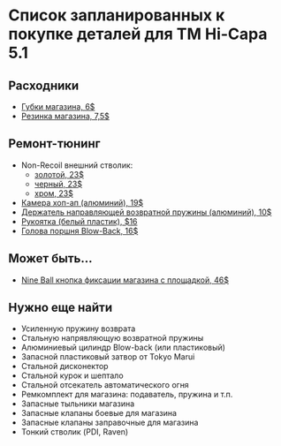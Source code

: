 # Список запланированных к покупке деталей для TM Hi-Capa 5.1

## Расходники
* [Губки магазина, 6$](https://www.uncompany.com/pageproductdetails.asp?prodid=32402)
* [Резинка магазина, 7,5$](https://www.uncompany.com/pageproductdetails.asp?prodid=32401)

## Ремонт-тюнинг
* Non-Recoil внешний стволик:
  * [золотой, 23$](https://www.uncompany.com/pageproductdetails.asp?prodid=31521)
  * [черный, 23$](https://www.uncompany.com/pageproductdetails.asp?prodid=31519)
  * [хром, 23$](https://www.uncompany.com/pageproductdetails.asp?prodid=31520)
* [Камера хоп-ап (алюминий), 19$](https://www.uncompany.com/pageproductdetails.asp?prodid=37751)
* [Держатель направляющей возвратной пружины (алюминий), 10$](https://www.uncompany.com/pageproductdetails.asp?prodid=34929)
* [Рукоятка (белый пластик), $16](https://www.uncompany.com/pageproductdetails.asp?prodid=29826)
* [Голова поршня Blow-Back, 16$](https://www.uncompany.com/pageproductdetails.asp?prodid=5752)

## Может быть...
* [Nine Ball кнопка фиксации магазина с площадкой, 46$](https://www.uncompany.com/pageproductdetails.asp?prodid=8320)

## Нужно еще найти
* Усиленную пружину возврата
* Стальную напрявляющую возвратной пружины
* Алюминиевый цилиндр Blow-back (или пластиковый)
* Запасной пластиковый затвор от Tokyo Marui
* Стальной дисконектор
* Стальной курок и шептало
* Стальной отсекатель автоматического огня
* Ремкомплект для магазина: подаватель, пружина и т.п.
* Запасные тыльники магазина
* Запасные клапаны боевые для магазина
* Запасные клапаны заправочные для магазина
* Тонкий стволик (PDI, Raven)
